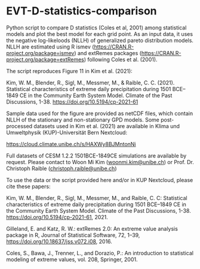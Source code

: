 # EVT-D-statistics-comparison

Python script to compare D statistics (Coles et al, 2001) among statistical models and plot the best model for each grid point. 
As an input data, it uses the negative log-likeloods (NLLH) of generalized pareto distribution models. NLLH are estimated using R ismev (https://CRAN.R-project.org/package=ismev) and extRemes packages (https://CRAN.R-project.org/package=extRemes) following Coles et al. (2001).

The script reproduces Figure 11 in Kim et al. (2021):

Kim, W. M., Blender, R., Sigl, M., Messmer, M., & Raible, C. C. (2021). Statistical characteristics of extreme daily precipitation during 1501 BCE–1849 CE in the Community Earth System Model. Climate of the Past Discussions, 1-38. https://doi.org/10.5194/cp-2021-61

Sample data used for the figure are provided as netCDF files, which contain NLLH of the stationary and non-stationary GPD models. 
Some post-processed datasets used in Kim et al. (2021) are available in Klima und Umweltphysik (KUP)-Universität Bern Nextcloud: 

https://cloud.climate.unibe.ch/s/HAXWy8BJMntonNi

Full datasets of CESM 1.2.2 1501BCE-1849CE simulations are available by request. Please contact to Woon Mi Kim (woonmi.kim@unibe.ch) or Prof. Dr. Christoph Raible (christoph.raible@unibe.ch)



To use the data or the script provided here and/or in KUP Nextcloud, please cite these papers:  

Kim, W. M., Blender, R., Sigl, M., Messmer, M., and Raible, C. C: Statistical characteristics of extreme daily precipitation during 1501 BCE–1849 CE in the Community Earth System Model. Climate of the Past Discussions, 1-38. https://doi.org/10.5194/cp-2021-61, 2021.

Gilleland,  E.  and  Katz,  R.  W.:  extRemes  2.0:  An  extreme  value  analysis  package  in  R,  Journal  of  Statistical  Software,  72,  1–39, https://doi.org/10.18637/jss.v072.i08, 2016.

Coles, S., Bawa, J., Trenner, L., and Dorazio, P.: An introduction to statistical modeling of extreme values, vol. 208, Springer, 2001.



